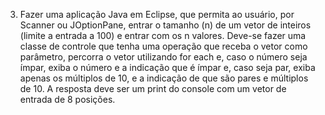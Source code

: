 3. Fazer uma aplicação Java em Eclipse, que permita ao usuário, por Scanner ou JOptionPane, entrar o tamanho (n) de um vetor de inteiros (limite a entrada a 100) e entrar com os n valores. Deve-se fazer uma classe de controle que tenha uma operação que receba o vetor
como parâmetro, percorra o vetor utilizando for each e, caso o número seja ímpar, exiba o número e a indicação que é ímpar e, caso seja par, exiba apenas os múltiplos de 10, e a indicação de que são pares e múltiplos de 10. A resposta deve ser um print do console com
um vetor de entrada de 8 posições.
